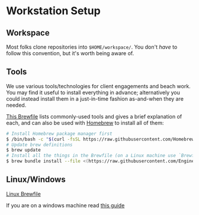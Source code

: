 # Workstation Setup

## Workspace

Most folks clone repositories into `$HOME/workspace/`. You don't _have_ to follow this convention, but it's worth being aware of.

## Tools

We use various tools/technologies for client engagements and beach work. You may find it useful to install everything in advance; alternatively you could instead install them in a just-in-time fashion as-and-when they are needed.

[This Brewfile](Brewfile) lists commonly-used tools and gives a brief explanation of each, and can also be used with [Homebrew](https://brew.sh) to install all of them:

```sh
# Install Homebrew package manager first
$ /bin/bash -c "$(curl -fsSL https://raw.githubusercontent.com/Homebrew/install/HEAD/install.sh)"
# Update brew definitions
$ brew update
# Install all the things in the Brewfile (on a Linux machine use `Brewfile-Linux` instead)
$ brew bundle install --file <(https://raw.githubusercontent.com/EngineerBetter/new-starters/main/workstation-setup/Brewfile)
```

## Linux/Windows

[Linux Brewfile](Brewfile-Linux)

If you are on a windows machine read [this guide](windows/setup.md)
